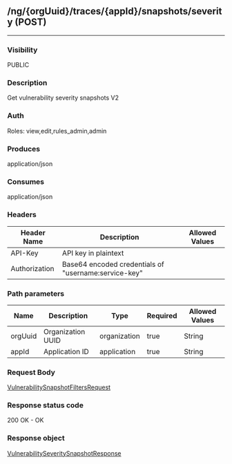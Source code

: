 ## /ng/{orgUuid}/traces/{appId}/snapshots/severity (POST)
---
### Visibility
PUBLIC
### Description
Get vulnerability severity snapshots V2
### Auth
Roles: view,edit,rules_admin,admin
### Produces
application/json
### Consumes
application/json
### Headers
| Header Name | Description | Allowed Values |
| ----------- | ----------- | ----------- |
| API-Key | API key in plaintext |  |
| Authorization | Base64 encoded credentials of &quot;username:service-key&quot; |  |
### Path parameters
| Name | Description | Type | Required | Allowed Values |
| ----------- | ----------- | ----------- | ----------- | ----------- |
| orgUuid | Organization UUID | organization | true | String |
| appId | Application ID | application | true | String |
### Request Body
[VulnerabilitySnapshotFiltersRequest](<../../objects/VulnerabilitySnapshotFiltersRequest.md>)
### Response status code
200 OK - OK
### Response object
[VulnerabilitySeveritySnapshotResponse](<../../objects/VulnerabilitySeveritySnapshotResponse.md>)
